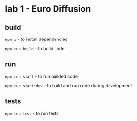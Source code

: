 # lab 1 - Euro Diffusion

## build
`npm i` - to install dependencies

`npm run build` - to build code

## run
`npm run start` - to run builded code

`npm run start:dev` - to build and run code during development

## tests

`npm run test` - to run tests